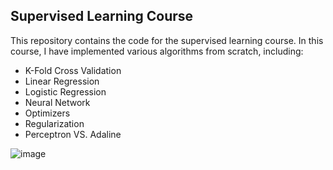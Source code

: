 ## Supervised Learning Course
This repository contains the code for the supervised learning course. In this course, I have implemented various algorithms from scratch, including:

- K-Fold Cross Validation
- Linear Regression
- Logistic Regression
- Neural Network
- Optimizers
- Regularization
- Perceptron VS. Adaline

![image](https://github.com/silvanajackoub/ML-Supervised-Learning/assets/99747641/42814413-b85a-4690-965d-c733f7889fdd)
